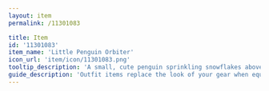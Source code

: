 ```yaml
---
layout: item
permalink: /11301083

title: Item
id: '11301083'
item_name: 'Little Penguin Orbiter'
icon_url: 'item/icon/11301083.png'
tooltip_description: 'A small, cute penguin sprinkling snowflakes above your head. '
guide_description: 'Outfit items replace the look of your gear when equipped.'
---
```

